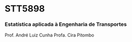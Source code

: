 # STT5898
### Estatística aplicada à Engenharia de Transportes

Prof. André Luiz Cunha
Profa. Cira Pitombo

